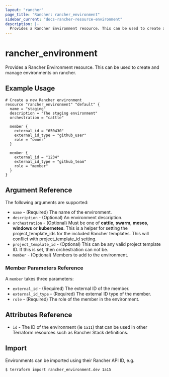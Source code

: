 ```yaml
---
layout: "rancher"
page_title: "Rancher: rancher_environment"
sidebar_current: "docs-rancher-resource-environment"
description: |-
  Provides a Rancher Environment resource. This can be used to create and manage environments on rancher.
---
```


# rancher\_environment

Provides a Rancher Environment resource. This can be used to create and manage environments on rancher.

## Example Usage

```hcl
# Create a new Rancher environment
resource "rancher_environment" "default" {
  name = "staging"
  description = "The staging environment"
  orchestration = "cattle"

  member {
    external_id = "650430"
    external_id_type = "github_user"
    role = "owner"
  }

  member {
    external_id = "1234"
    external_id_type = "github_team"
    role = "member"
  }
}
```

## Argument Reference

The following arguments are supported:

* `name` - (Required) The name of the environment.
* `description` - (Optional) An environment description.
* `orchestration` - (Optional) Must be one of **cattle**, **swarm**, **mesos**, **windows** or **kubernetes**. This is a helper for setting the project_template_ids for the included Rancher templates. This will conflict with project_template_id setting.
* `project_template_id` - (Optional) This can be any valid project template ID. If this is set, then orchestration can not be. 
* `member` - (Optional) Members to add to the environment.

### Member Parameters Reference

A `member` takes three parameters:

* `external_id` - (Required) The external ID of the member.
* `external_id_type` - (Required) The external ID type of the member.
* `role` - (Required) The role of the member in the environment.

## Attributes Reference

* `id` - The ID of the environment (ie `1a11`) that can be used in other Terraform resources such as Rancher Stack definitions.

## Import

Environments can be imported using their Rancher API ID, e.g.

```
$ terraform import rancher_environment.dev 1a15
```
